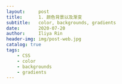 ```yaml
---
layout:     post
title:      1. 颜色背景以及渐变
subtitle:   color, backgrounds, gradients
date:       2020-07-20
author:     Iliya Rin
header-img: img/post-web.jpg
catalog: true
tags:
    - CSS
    - color
    - backgrounds
    - gradients
---
```


